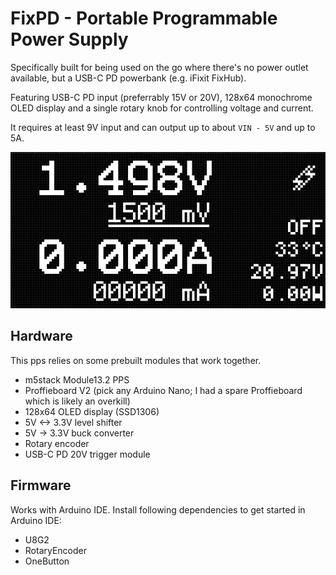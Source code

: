 # FixPD - Portable Programmable Power Supply

Specifically built for being used on the go where there's no power outlet available, but a USB-C PD powerbank (e.g. iFixit FixHub).

Featuring USB-C PD input (preferrably 15V or 20V), 128x64 monochrome OLED display and a single rotary knob for controlling voltage and current.

It requires at least 9V input and can output up to about `VIN - 5V` and up to 5A.

![](docs/screen.png)

## Hardware

This pps relies on some prebuilt modules that work together.
- m5stack Module13.2 PPS
- Proffieboard V2 (pick any Arduino Nano; I had a spare Proffieboard which is likely an overkill)
- 128x64 OLED display (SSD1306)
- 5V <-> 3.3V level shifter
- 5V -> 3.3V buck converter
- Rotary encoder
- USB-C PD 20V trigger module

## Firmware

Works with Arduino IDE. Install following dependencies to get started in Arduino IDE:
- U8G2
- RotaryEncoder
- OneButton